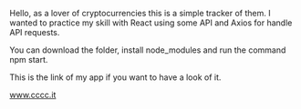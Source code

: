 Hello, as a lover of cryptocurrencies this is a simple tracker of them.
I wanted to practice my skill with React using some API and Axios for handle API requests.

You can download the folder, install node_modules and run the command npm start.

This is the link of my app if you want to have a look of it.

www.cccc.it